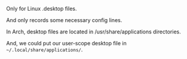 Only for Linux .desktop files.

And only records some necessary config lines.

In Arch, desktop files are located in /usr/share/applications directories.

And, we could put our user-scope desktop file in `~/.local/share/applications/`.
